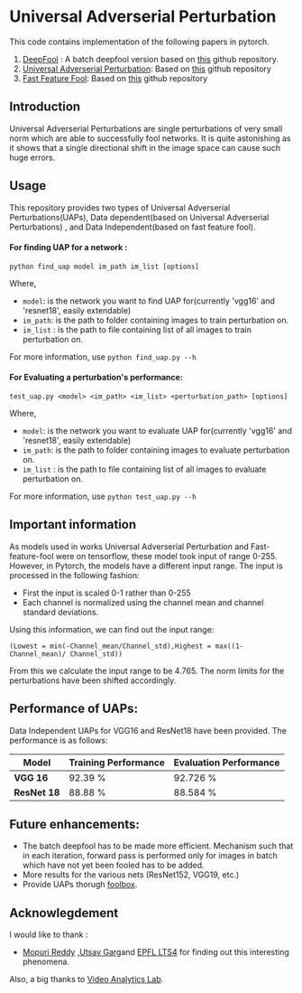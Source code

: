 # Universal Adverserial Perturbation

This code contains implementation of the following papers in pytorch.

1) [DeepFool](https://arxiv.org/abs/1511.04599) : A batch deepfool version based on [this](https://github.com/LTS4/DeepFool) github repository.
2) [Universal Adverserial Perturbation](https://arxiv.org/abs/1707.05572): Based on [this](https://github.com/LTS4/universal) github repository
3) [Fast Feature Fool](https://arxiv.org/abs/1610.08401): Based on [this](https://github.com/utsavgarg/fast-feature-fool) github repository  

## Introduction

Universal Adverserial Perturbations are single perturbations of very small norm which are able to successfully fool networks. It is quite astonishing as it shows that a single directional shift in the image space can cause such huge errors.


## Usage

This repository provides two types of Universal Adverserial Perturbations(UAPs), Data dependent(based on Universal Adverserial Perturbations) , and Data Independent(based on fast feature fool).

#### For finding UAP for a network :
```
python find_uap model im_path im_list [options]
```
Where,
* `model`: is the network you want to find UAP for(currently 'vgg16' and 'resnet18', easily extendable)
* `im_path`: is the path to folder containing images to train perturbation on.
* `im_list` : is the path to file containing list of all images to train perturbation on.

For more information, use `python find_uap.py --h`

#### For Evaluating a perturbation's performance:
```
test_uap.py <model> <im_path> <im_list> <perturbation_path> [options]
```
Where,
* `model`: is the network you want to evaluate UAP for(currently 'vgg16' and 'resnet18', easily extendable)
* `im_path`: is the path to folder containing images to evaluate perturbation on.
* `im_list` : is the path to file containing list of all images to evaluate perturbation on.

For more information, use `python test_uap.py --h`

## Important information

As models used in works Universal Adverserial Perturbation and Fast-feature-fool were on tensorflow, these model took input of range 0-255. However, in Pytorch, the models have a different input range. The input is processed in the following fashion:

* First the input is scaled 0-1 rather than 0-255
* Each channel is normalized using the channel mean and channel standard deviations.

Using this information, we can find out the input range:<br>
```
(Lowest = min(-Channel_mean/Channel_std),Highest = max((1-Channel_mean)/ Channel_std))
```
From this we calculate the input range to be 4.765. The norm limits for the perturbations have been shifted accordingly.

## Performance of UAPs:

Data Independent UAPs for VGG16 and ResNet18 have been provided. The performance is as follows:


| **Model** | **Training Performance** | **Evaluation Performance** |
|---|---|---|
|**VGG 16** | 92.39 % | 92.726 % |
|**ResNet 18** | 88.88 % | 88.584 % |

## Future enhancements:

* The batch deepfool has to be made more efficient. Mechanism such that in each iteration, forward pass is performed only for images in batch which have not yet been fooled has to be added.
* More results for the various nets (ResNet152, VGG19, etc.)
* Provide UAPs thorugh [foolbox](https://github.com/bethgelab/foolbox).



## Acknowlegdement

I would like to thank :

* [Mopuri Reddy](https://github.com/mopurikreddy) ,[Utsav Garg](https://github.com/utsavgarg)and  [EPFL LTS4](https://github.com/LTS4) for finding out this interesting phenomena.

Also, a big thanks to [Video Analytics Lab](http://val.serc.iisc.ernet.in/valweb/).

